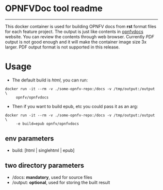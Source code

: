 # OPNFVDoc tool readme
------------------------

This docker container is used for building OPNFV docs from **rst** format files for each feature
project. The output is just like contents in [opnfvdocs](http://docs.opnfv.org/) website. You can
review the contents through web browser. Currently *PDF* output is not good enough and it will make
the container image size 3x larger. PDF output format is not supported in this release.

# Usage

* The default build is *html*, you can run:
```
docker run -it --rm -v ./some-opnfv-repo:/docs -v /tmp/output:/output \
     opnfv/opnfvdocs
```

* Then if you want to build epub, etc you could pass it as an arg:
```
docker run -it --rm -v ./some-opnfv-repo:/docs -v /tmp/output:/output \
     -e build=epub opnfv/opnfvdocs
```

## env parameters
* build: [html | singlehtml | epub]

## two directory parameters
* /docs: **mandatory**, used for source files
* /output: **optional**, used for storing the built result
